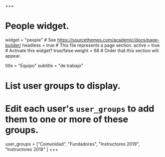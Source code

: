 +++
# People widget.
widget = "people"  # See https://sourcethemes.com/academic/docs/page-builder/
headless = true  # This file represents a page section.
active = true # Activate this widget? true/false
weight = 68  # Order that this section will appear.

title = "Equipo"
subtitle = "de trabajo"

# List user groups to display.
#   Edit each user's `user_groups` to add them to one or more of these groups.
user_groups = ["Comunidad",
               "Fundadores",
               "Instructores 2019",
               "Instructores 2018"
               ]
+++
